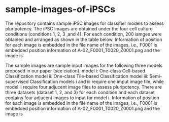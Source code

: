 # sample-images-of-iPSCs
The repository contains sample iPSC images for classifier models to assess pluripotency. The iPSC images are obtained under the four cell culture conditions (conditions 1, 2, 3 ,and 4).
For each condition, 200 iamges were obtained and arranged as shown in the table below. 
Information of position for each image is embedded in the file name of the images, i.e.,  F0001 is embedded position information of A-02_F0001_T0020_Z0001.png and the image is 

The sample images are sample input images for the following three models proposed in our paper (see ciation).
model i: One-class Cell-based Classification
model ii: One-class Tile-based Classification
model iii: Semi-supervised Classification
models i and iii require one imput image file, while model ii require four adjucent image files to assess pluripotency.
There are three datasets (dataset 1, 2, and 3) for each condition and each dataset contains four adjucent images to input for model i.
Information of position for each image is embedded in the file name of the images, i.e.,  F0001 is embedded position information of A-02_F0001_T0020_Z0001.png and the image is 
